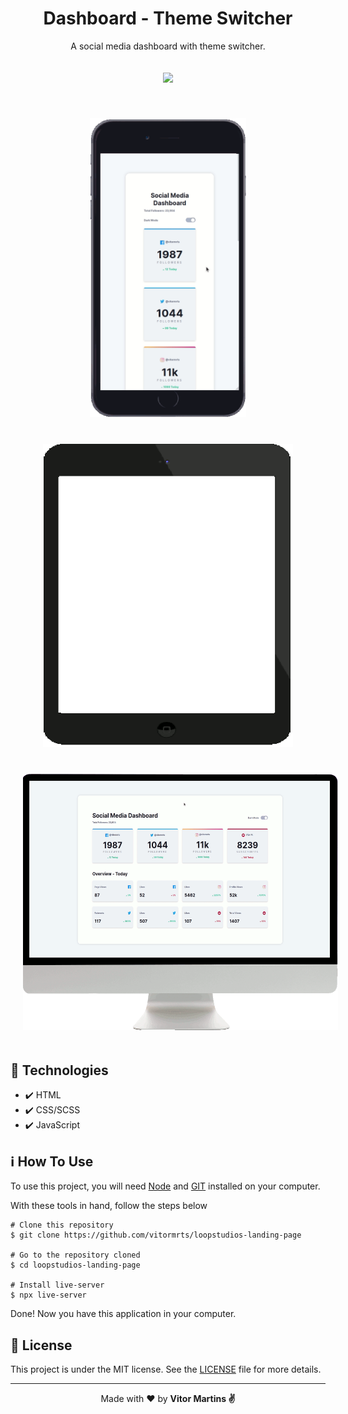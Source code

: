 <h1 align="center">Dashboard - Theme Switcher</h1>
<p align="center">
     A social media dashboard with theme switcher.
</p> 

<p align="center">
    <img src="https://img.shields.io/github/license/vitormrts/loopstudios-landing-page?color=blue" hspace="20" vspace="20"/>
</p>

<div align="center">
    <img src="demo/mobile-social.gif" hspace="20" vspace="20" width="250"/>
    <img src="demo/tablet-social.gif" width="400" hspace="20" vspace="20"/>
    <img src="demo/desktop-social.gif" width="520" height="410" hspace="20" vspace="20"/>  
</div>

## 🚀 Technologies
* ✔️ HTML
* ✔️ CSS/SCSS
* ✔️ JavaScript

## ℹ️ How To Use
To use this project, you will need [Node](https://nodejs.org/en/) and [GIT](https://git-scm.com/) installed on your computer.

With these tools in hand, follow the steps below
```
# Clone this repository
$ git clone https://github.com/vitormrts/loopstudios-landing-page

# Go to the repository cloned
$ cd loopstudios-landing-page

# Install live-server
$ npx live-server
```

Done! Now you have this application in your computer.

## 📝 License
This project is under the MIT license. See the [LICENSE](https://github.com/vitormrts/social-media-theme-switcher/blob/master/LICENSE) file for more details.

---

<p align="center">Made with ❤️ by <strong>Vitor Martins ✌ </p>


 